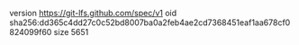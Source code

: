 version https://git-lfs.github.com/spec/v1
oid sha256:dd365c4dd27c0c52bd8007ba0a2feb4ae2cd7368451eaf1aa678cf0824099f60
size 5651
